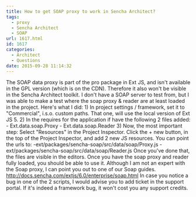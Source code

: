 ```yaml
---
title: How to get SOAP proxy to work in Sencha Architect?
tags:
  - proxy
  - Sencha Architect
  - SOAP
url: 1617.html
id: 1617
categories:
  - Architect
  - Questions
date: 2015-09-28 11:14:32
---
```


The SOAP data proxy is part of the pro package in Ext JS, and isn't available in the GPL version (which is on the CDN). Therefore it also won't be visible in the Sencha Architect toolkit. I don't have a SOAP server to test from, but I was able to make a test where the soap proxy & reader are at least loaded in the project. Here's what I did: 1) In project settings / framework, set it to "Commercial", i.s.o. custom paths. That one, will use the local version of Ext JS 5. 2) In the requires for the application if have the following 2 files added: - Ext.data.soap.Proxy - Ext.data.soap.Reader 3) Now, the most important step: Select "Resources" in the Project Inspector. Click the + new button, in the top of the Project Inspector, and add 2 new JS resources. You can point the urls to: -ext/packages/sencha-soap/src/data/soap/Proxy.js -ext/packages/sencha-soap/src/data/soap/Reader.js Once you've done that, the files are visible in the editors. Once you have the soap proxy and reader fully loaded, you should be able to use it. Although I am not an expert with the Soap proxy, I can point you out to one of our Soap guides. http://docs.sencha.com/extjs/6.0/enterprise/soap.html In case you notice a bug in one of the 2 scripts, I would advise you to add ticket in the support portal. If it's indeed a framework bug, it won't cost you any support credits.